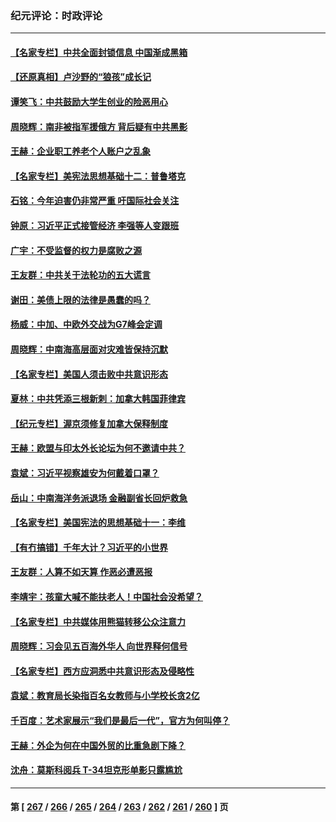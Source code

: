 ### 纪元评论：时政评论
---
#### [【名家专栏】中共全面封锁信息 中国渐成黑箱](../../pages/nsc1025/n13996712.md) 
#### [【还原真相】卢沙野的“狼孩”成长记](../../pages/nsc1025/n13996776.md) 
#### [谭笑飞：中共鼓励大学生创业的险恶用心](../../pages/nsc1025/n13996862.md) 
#### [周晓辉：南非被指军援俄方 背后疑有中共黑影](../../pages/nsc1025/n13996815.md) 
#### [王赫：企业职工养老个人账户之乱象](../../pages/nsc1025/n13996589.md) 
#### [【名家专栏】美宪法思想基础十二：普鲁塔克](../../pages/nsc1025/n13995813.md) 
#### [石铭：今年迫害仍非常严重 吁国际社会关注](../../pages/nsc1025/n13996099.md) 
#### [钟原：习近平正式接管经济 李强等人变跟班](../../pages/nsc1025/n13996105.md) 
#### [广宇：不受监督的权力是腐败之源](../../pages/nsc1025/n13995726.md) 
#### [王友群：中共关于法轮功的五大谎言](../../pages/nsc1025/n13995123.md) 
#### [谢田：美债上限的法律是愚蠢的吗？](../../pages/nsc1025/n13994599.md) 
#### [杨威：中加、中欧外交战为G7峰会定调](../../pages/nsc1025/n13994413.md) 
#### [周晓辉：中南海高层面对灾难皆保持沉默](../../pages/nsc1025/n13994264.md) 
#### [【名家专栏】美国人须击败中共意识形态](../../pages/nsc1025/n13993076.md) 
#### [夏林：中共凭添三根新刺：加拿大韩国菲律宾](../../pages/nsc1025/n13994260.md) 
#### [【纪元专栏】渥京须修复加拿大保释制度](../../pages/nsc1025/n13994237.md) 
#### [王赫：欧盟与印太外长论坛为何不邀请中共？](../../pages/nsc1025/n13994145.md) 
#### [袁斌：习近平视察雄安为何戴着口罩？](../../pages/nsc1025/n13994171.md) 
#### [岳山：中南海洋务派退场 金融副省长回炉救急](../../pages/nsc1025/n13993890.md) 
#### [【名家专栏】美国宪法的思想基础十一：李维](../../pages/nsc1025/n13993066.md) 
#### [【有冇搞错】千年大计？习近平的小世界](../../pages/nsc1025/n13993867.md) 
#### [王友群：人算不如天算 作恶必遭恶报](../../pages/nsc1025/n13993408.md) 
#### [李靖宇：孩童大喊不能扶老人！中国社会没希望？](../../pages/nsc1025/n13993259.md) 
#### [【名家专栏】中共媒体用熊猫转移公众注意力](../../pages/nsc1025/n13993062.md) 
#### [周晓辉：习会见五百海外华人 向世界释何信号](../../pages/nsc1025/n13993203.md) 
#### [【名家专栏】西方应洞悉中共意识形态及侵略性](../../pages/nsc1025/n13993063.md) 
#### [袁斌：教育局长染指百名女教师与小学校长贪2亿](../../pages/nsc1025/n13992821.md) 
#### [千百度：艺术家展示“我们是最后一代”，官方为何叫停？](../../pages/nsc1025/n13992849.md) 
#### [王赫：外企为何在中国外贸的比重急剧下降？](../../pages/nsc1025/n13992506.md) 
#### [沈舟：莫斯科阅兵 T-34坦克形单影只露尴尬](../../pages/nsc1025/n13992601.md) 

---
#### 第 [ [267](./267.md) / [266](./266.md) / [265](./265.md) / [264](./264.md) / [263](./263.md) / [262](./262.md) / [261](./261.md) / [260](./260.md) ] 页
